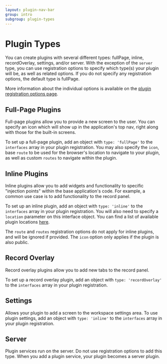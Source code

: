 ```yaml
---
layout: plugin-nav-bar
group: intro
subgroup: plugin-types
---
```

# Plugin Types
You can create plugins with several different types: fullPage, inline, recordOverlay, settings, and/or server.  With the exception of the `server` type, you can use registration options to specify which type(s) your plugin will be, as well as related options.  If you do not specify any registration options, the default type is fullPage.

More information about the individual options is available on the [plugin registration options page]({{site.baseurl}}/plugins/registration).

## Full-Page Plugins
Full-page plugins allow you to provide a new screen to the user.  You can specify an icon which will show up in the application's top nav, right along with those for the built-in screens.

To set up a full-page plugin, add an object with `type: 'fullPage'` to the `interfaces` array in your plugin registration.  You may also specify the `icon`, base `route` to be used for the browser's location to navigate to your plugin, as well as custom `routes` to navigate within the plugin.

## Inline Plugins
Inline plugins allow you to add widgets and functionality to specific "injection points" within the base application's code.  For example, a common use case is to add functionality to the record panel.

To set up an inline plugin, add an object with `type: 'inline'` to the `interfaces` array in your plugin registration.  You will also need to specify a `location` parameter on this interface object.  You can find a list of available plugin locations [here]({{site.baseurl}}/plugins/registration/#plugin-locations).

The `route` and `routes` registration options do not apply for inline plugins, and will be ignored if provided. The `icon` option only applies if the plugin is also public.

## Record Overlay
Record overlay plugins allow you to add new tabs to the record panel.

To set up a record overlay plugin, add an object with `type: 'recordOverlay'` to the `interfaces` array in your plugin registration.

## Settings

Allows your plugin to add a screen to the workspace settings area. To use plugin settings, add an object with `type: 'inline'` to the `interfaces` array in your plugin registration. 

## Server

Plugin services run on the server. Do not use registration options to add this type. When you add a plugin service, your plugin becomes a server plugin.